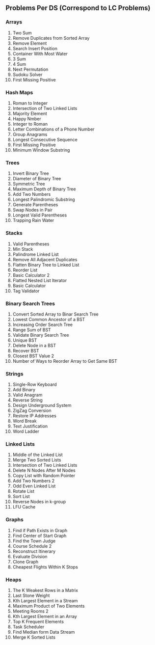 ## Problems Per DS (Correspond to LC Problems)


### Arrays
1. Two Sum
2. Remove Duplicates from Sorted Array 
3. Remove Element
4. Search Insert Position
5. Container With Most Water
6. 3 Sum
7. 4 Sum
8. Next Permutation
9. Sudoku Solver
10. First Missing Positive

### Hash Maps
1. Roman to Integer
2. Intersection of Two Linked Lists
3. Majority Element
4. Happy Nmber
5. Integer to Roman
6. Letter Combinations of a Phone Number
7. Group Anagrams
8. Longest Consecutive Sequence
9. First Missing Positive
10. Minimum Window Substring

### Trees
1. Invert Binary Tree
2. Diameter of Binary Tree
3. Symmetric Tree
4. Maximum Depth of Binary Tree 
5. Add Two Numbers
6. Longest Palindromic Substring
7. Generate Parentheses
8. Swap Nodes in Pair 
9. Longest Valid Parentheses
10. Trapping Rain Water

### Stacks
1. Valid Parentheses
2. Min Stack
3. Palindrome Linked List
4. Remove All Adjacent Duplicates
5. Flatten Binary Tree to Linked List
6. Reorder List
7. Basic Calculator 2
8. Flatted Nested List Iterator
9. Basic Calculator
10. Tag Validator

### Binary Search Trees
1. Convert Sorted Array to Binar Search Tree 
2. Lowest Common Ancestor of a BST
3. Increasing Order Search Tree
4. Range Sum of BST
5. Validate Binary Search Tree
6. Unique BST
7. Delete Node in a BST
8. Recover BST
9. Closest BST Value 2
10. Number of Ways to Reorder Array to Get Same BST

### Strings
1. Single-Row Keyboard
2. Add Binary
3. Valid Anagram
4. Reverse String
5. Design Underground System
6. ZigZag Conversion
7. Restore IP Addresses
8. Word Break
9. Text Justification
10. Word Ladder

### Linked Lists
1. Middle of the Linked List
2. Merge Two Sorted Lists
3. Intersection of Two Linked Lists
4. Delete N Nodes After M Nodes
5. Copy List with Random Pointer
6. Add Two Numbers 2
7. Odd Even Linked List
8. Rotate List
9. Sort List
10. Reverse Nodes in k-group 
11. LFU Cache

### Graphs
1. Find if Path Exists in Graph
2. Find Center of Start Graph
3. Find the Town Judge
4. Course Schedule 2
5. Reconstruct Itinerary 
6. Evaluate Division
7. Clone Graph
8. Cheapest Flights Within K Stops

### Heaps
1. The K Weakest Rows in a Matrix 
2. Last Stone Weight 
3. Kth Largest Element in a Stream
4. Maximum Product of Two Elements
5. Meeting Rooms 2
6. Kth Largest Element in an Array
7. Top K Frequent Elements
8. Task Scheduler
9. Find Median form Data Stream
10. Merge K Sorted Lists
